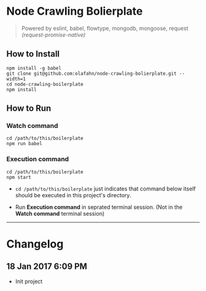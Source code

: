 # Node Crawling Bolierplate

> Powered by eslint, babel, flowtype, mongodb, mongoose, request *(request-promise-native)*

## How to Install

```shell
npm install -g babel
git clone git@github.com:olafahn/node-crawling-bolierplate.git --width=1
cd node-crawling-boilerplate
npm install
```

## How to Run

### Watch command

```shell
cd /path/to/this/boilerplate
npm run babel
```

### Execution command

```shell
cd /path/to/this/boilerplate
npm start
```

- `cd /path/to/this/boilerplate` just indicates that command below itself should be executed in this project's directory.

- Run **Execution command** in seprated terminal session. (Not in the **Watch command** terminal session)


---

# Changelog

## 18 Jan 2017 6:09 PM

- Init project

